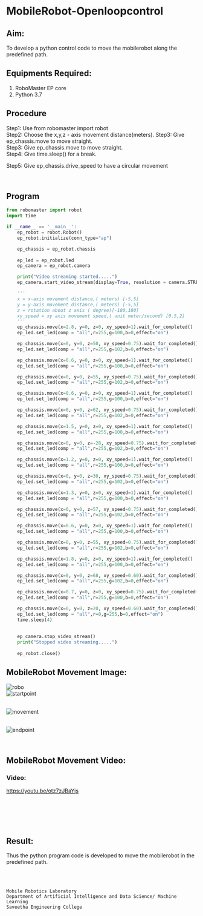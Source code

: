 # MobileRobot-Openloopcontrol
## Aim:

To develop a python control code to move the mobilerobot along the predefined path.

## Equipments Required:
1. RoboMaster EP core
2. Python 3.7

## Procedure

Step1:
Use from robomaster import robot
<br/>
Step2:
Choose the x,y,z - axis movement distance(meters). Step3: Give ep_chassis.move to move straight.
<br/>
Step3:
Give ep_chassis.move to move straight.
<br/>
Step4:
Give time.sleep() for a break.
<br/>

Step5:
Give ep_chassis.drive_speed to have a circular movement

<br/>

## Program
```python
from robomaster import robot
import time

if __name__ == '__main__':
    ep_robot = robot.Robot()
    ep_robot.initialize(conn_type="ap")

    ep_chassis = ep_robot.chassis
    
    ep_led = ep_robot.led
    ep_camera = ep_robot.camera

    print("Video streaming started.....")
    ep_camera.start_video_stream(display=True, resolution = camera.STREAM_360P)

    '''
    x = x-axis movement distance,( meters) [-5,5]
    y = y-axis movement distance,( meters) [-5,5]
    z = rotation about z axis ( degree)[-180,180]
    xy_speed = xy axis movement speed,( unit meter/second) [0.5,2]
    '''
    ep_chassis.move(x=2.8, y=0, z=0, xy_speed=1).wait_for_completed()
    ep_led.set_led(comp = "all",r=255,g=100,b=0,effect="on")

    ep_chassis.move(x=0, y=0, z=50, xy_speed=0.75).wait_for_completed()
    ep_led.set_led(comp = "all",r=255,g=102,b=0,effect="on")

    ep_chassis.move(x=0.6, y=0, z=0, xy_speed=1).wait_for_completed()
    ep_led.set_led(comp = "all",r=255,g=100,b=0,effect="on")

    ep_chassis.move(x=0, y=0, z=55, xy_speed=0.75).wait_for_completed()
    ep_led.set_led(comp = "all",r=255,g=102,b=0,effect="on")

    ep_chassis.move(x=0.6, y=0, z=0, xy_speed=1).wait_for_completed()
    ep_led.set_led(comp = "all",r=255,g=100,b=0,effect="on")

    ep_chassis.move(x=0, y=0, z=62, xy_speed=0.75).wait_for_completed()
    ep_led.set_led(comp = "all",r=255,g=102,b=0,effect="on")

    ep_chassis.move(x=1.5, y=0, z=0, xy_speed=1).wait_for_completed()
    ep_led.set_led(comp = "all",r=255,g=100,b=0,effect="on")

    ep_chassis.move(x=0, y=0, z=-28, xy_speed=0.75).wait_for_completed()
    ep_led.set_led(comp = "all",r=255,g=102,b=0,effect="on")

    ep_chassis.move(x=1.2, y=0, z=0, xy_speed=1).wait_for_completed()
    ep_led.set_led(comp = "all",r=255,g=100,b=0,effect="on")

    ep_chassis.move(x=0, y=0, z=30, xy_speed=0.75).wait_for_completed()
    ep_led.set_led(comp = "all",r=255,g=102,b=0,effect="on")

    ep_chassis.move(x=1.3, y=0, z=0, xy_speed=1).wait_for_completed()
    ep_led.set_led(comp = "all",r=255,g=100,b=0,effect="on")

    ep_chassis.move(x=0, y=0, z=57, xy_speed=0.75).wait_for_completed()
    ep_led.set_led(comp = "all",r=255,g=102,b=0,effect="on")

    ep_chassis.move(x=0.6, y=0, z=0, xy_speed=1).wait_for_completed()
    ep_led.set_led(comp = "all",r=255,g=100,b=0,effect="on")

    ep_chassis.move(x=0, y=0, z=55, xy_speed=0.75).wait_for_completed()
    ep_led.set_led(comp = "all",r=255,g=102,b=0,effect="on")

    ep_chassis.move(x=1.8, y=0, z=0, xy_speed=1).wait_for_completed()
    ep_led.set_led(comp = "all",r=255,g=100,b=0,effect="on")

    ep_chassis.move(x=0, y=0, z=68, xy_speed=0.60).wait_for_completed()
    ep_led.set_led(comp = "all",r=255,g=102,b=0,effect="on")

    ep_chassis.move(x=0.7, y=0, z=0, xy_speed=0.75).wait_for_completed()
    ep_led.set_led(comp = "all",r=255,g=100,b=0,effect="on")

    ep_chassis.move(x=0, y=0, z=20, xy_speed=0.60).wait_for_completed()
    ep_led.set_led(comp = "all",r=0,g=255,b=0,effect="on")
    time.sleep(4)
    
    
    ep_camera.stop_video_stream()
    print("Stopped video streaming.....")
    
    ep_robot.close()
```

## MobileRobot Movement Image:

![robo](./img/robomaster.png)
<br/>![startpoint](https://github.com/Adhithyaram29D/mobilerobot-openloopcontrol/assets/119393540/34db3229-da55-4dce-bed3-af46faeb2fd8)

<br/>![movement](https://github.com/Adhithyaram29D/mobilerobot-openloopcontrol/assets/119393540/f843311b-33ca-45ea-be18-3e33519e7209)

<br/>![endpoint](https://github.com/Adhithyaram29D/mobilerobot-openloopcontrol/assets/119393540/6515240c-ca34-4e15-bc6a-3478ff78d690)

<br/>

## MobileRobot Movement Video:


### Video:
https://youtu.be/otz7zJBaYjs

<br/>
<br/>
<br/>
<br/>

## Result:
Thus the python program code is developed to move the mobilerobot in the predefined path.


<br/>
<br/>

```
Mobile Robotics Laboratory
Department of Artificial Intelligence and Data Science/ Machine Learning
Saveetha Engineering College
```
